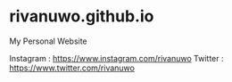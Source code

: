 # rivanuwo.github.io
My Personal Website

Instagram : https://www.instagram.com/rivanuwo
Twitter : https://www.twitter.com/rivanuwo
